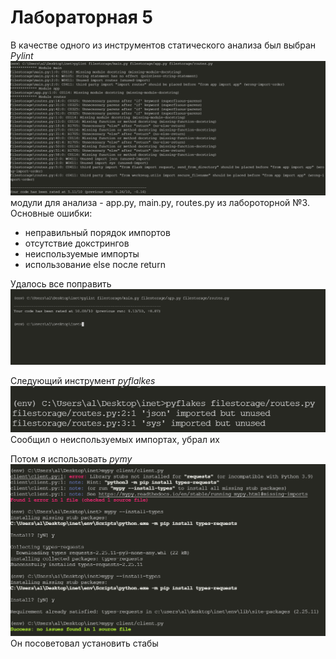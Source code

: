 # Лабораторная 5 
В качестве одного из инструментов статического анализа был выбран *Pylint* 
![](img/1.PNG)
модули для анализа - app.py, main.py, routes.py из лабороторной №3.
Основные ошибки:
* неправильный порядок импортов
* отсутствие докстрингов
* неиспользуемые импорты
* использование else после return

Удалось все поправить
![](img/2.PNG)

Следующий инструмент *pyflalkes*
![](img/3.PNG)
Сообщил о неиспользуемых импортах, убрал их

Потом я использовать *pymy*
![](img/4.PNG)
Он посоветовал установить стабы






